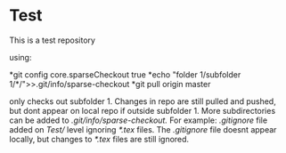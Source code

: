 # Test
This is a test repository


using:

*git config core.sparseCheckout true
*echo "folder 1/subfolder 1/\*/">>.git/info/sparse-checkout
*git pull origin master

only checks out subfolder 1. Changes in repo are still pulled and pushed, but dont appear on local repo if outside subfolder 1. More subdirectories can be added to *.git/info/sparse-checkout.*
For example: *.gitignore* file added on *Test/* level ignoring *\*.tex* files. The *.gitignore* file doesnt appear locally, but changes to *\*.tex* files are still ignored.
